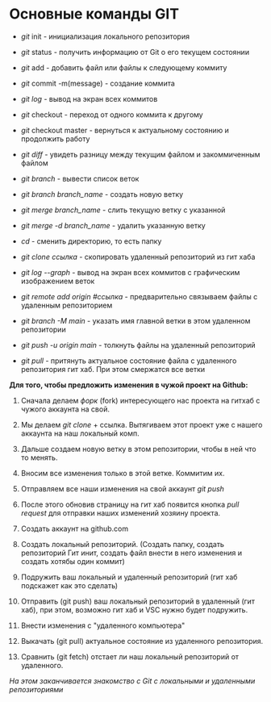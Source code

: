 # **Основные команды GIT**

* *git* init - инициализация локального репозитория

* *git* status - получить информацию от Git  о его текущем состоянии

* *git* add - добавить файл или файлы к следующему коммиту

* *git* commit -m(message) - создание коммита

* *git log* - вывод на экран всех коммитов

* *git* checkout - переход от одного коммита к другому

* *git* checkout master - вернуться к актуальному состоянию и продолжить работу

* *git diff* - увидеть разницу между текущим файлом и закоммиченным файлом

* *git branch* - вывести список веток

* *git branch branch_name* - создать новую ветку

* *git merge branch_name* - слить текущую ветку с указанной

* *git merge -d branch_name* - удалить указанную ветку

* *cd* - сменить директорию, то есть папку

* *git clone ссылка* - скопировать удаленный репозиторий из гит хаба

* *git log --graph* - вывод на экран всех коммитов с графическим изображением веток

* *git remote add origin #ссылка* - предварительно связываем файлы с удаленным репозиторием

* *git branch -M main* - указать имя главной ветки в этом удаленном репозитории

* *git push -u origin main* -  толкнуть файлы на удаленный репозиторий

* *git pull* - притянуть актуальное состояние файла с удаленного репозитория гит хаб. При этом смержатся все ветки



**Для того, чтобы предложить изменения в чужой проект на Github:**

1. Сначала делаем *форк* (fork) интересующего нас проекта на гитхаб с чужого аккаунта на свой.

2. Мы делаем *git clone* + ссылка. Вытягиваем этот проект уже с нашего аккаунта на наш локальный комп.

3. Дальше создаем новую ветку в этом репозитории, чтобы в ней что то менять.

4. Вносим все изменения только в этой ветке. Коммитим их.

5. Отправляем все наши изменения на свой аккаунт *git push*

6. После этого обновив страницу на гит хаб появится кнопка *pull request* для отправки наших изменений хозяину проекта.




1. Создать аккаунт на github.com

2. Создать локальный репозиторий. (Создать папку, создать репозиторий Гит инит, создать файл внести в него изменения и создать хотябы один коммит)

3. Подружить ваш локальный и удаленный репозиторий (гит хаб подскажет как это сделать)

4. Отправить (git push) ваш локальный репозиторий в удаленный (гит хаб), при этом, возможно гит хаб и VSC нужно будет подружить.

5. Внести изменения с "удаленного компьютера"

5. Выкачать (git pull) актуальное состояние из удаленного репозитория.

6. Сравнить (git fetch) отстает ли наш локальный репозиторий от удаленного. 

*На этом заканчивается знакомство с Git с локальными и удаленными репозиториями*

